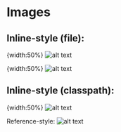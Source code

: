 # Images

## Inline-style (file): 

{width:50%}
![alt text](${imageDir}/printing-history-gutenberg-press.jpg "Logo Title Text 1")

{width:50%}
![alt text](${resourcePathAsDir}/images/printing-history-gutenberg-press.jpg "Fasano Bedroom")

## Inline-style (classpath): 


{width:50%}
![alt text](${resourcePath}/images/printing-history-gutenberg-press.jpg "Fasano Bedroom")

Reference-style: 
![alt text][logo]


[logo]:[${imageDir}/printing-history-gutenberg-press.jpg]